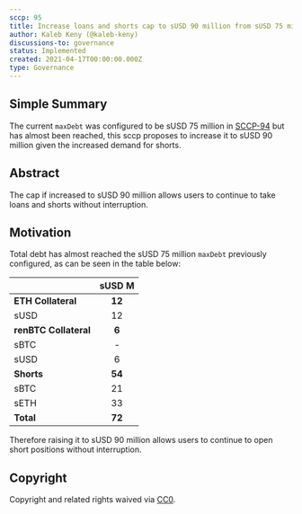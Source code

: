 ```yaml
---
sccp: 95
title: Increase loans and shorts cap to sUSD 90 million from sUSD 75 million
author: Kaleb Keny (@kaleb-keny)
discussions-to: governance
status: Implemented
created: 2021-04-17T00:00:00.000Z
type: Governance
---
```


<!--You can leave these HTML comments in your merged SCCP and delete the visible duplicate text guides, they will not appear and may be helpful to refer to if you edit it again. This is the suggested template for new SCCPs. Note that an SCCP number will be assigned by an editor. When opening a pull request to submit your SCCP, please use an abbreviated title in the filename, `sccp-draft_title_abbrev.md`. The title should be 44 characters or less.-->

## Simple Summary

<!--"If you can't explain it simply, you don't understand it well enough." Provide a simplified and layman-accessible explanation of the SCCP.-->

The current `maxDebt` was configured to be sUSD 75 million in [SCCP-94](https://sips.synthetix.io/SCCP/sccp-94) but has almost been reached, this sccp proposes to increase it to sUSD 90 million given the increased demand for shorts.

## Abstract

<!--A short (~200 word) description of the variable change proposed.-->

The cap if increased to sUSD 90 million allows users to continue to take loans and shorts without interruption.

## Motivation

<!--The motivation is critical for SCCPs that want to update variables within Synthetix. It should clearly explain why the existing variable is not incentive aligned. SCCP submissions without sufficient motivation may be rejected outright.-->

Total debt has almost reached the sUSD 75 million `maxDebt` previously configured, as can be seen in the table below:

|                       | **sUSD M** |
| --------------------- | :--------: |
| **ETH Collateral**    |   **12**   |
| sUSD                  |     12     |
| **renBTC Collateral** |   **6**    |
| sBTC                  |     -      |
| sUSD                  |     6      |
| **Shorts**            |   **54**   |
| sBTC                  |     21     |
| sETH                  |     33     |
| **Total**             |   **72**   |


Therefore raising it to sUSD 90 million allows users to continue to open short positions without interruption.


## Copyright

Copyright and related rights waived via [CC0](https://creativecommons.org/publicdomain/zero/1.0/).
